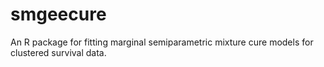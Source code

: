 # smgeecure
An R package for fitting marginal semiparametric mixture cure models for clustered survival data.
